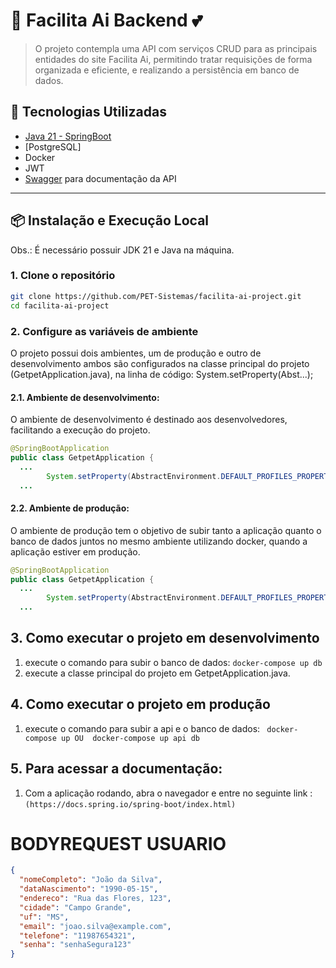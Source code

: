 # 📡 Facilita Ai Backend 💕

> O projeto contempla uma API com serviços CRUD para as principais entidades
> do site Facilita Ai, permitindo tratar requisições de forma organizada e eficiente,
> e realizando a persistência em banco de dados.

## 🚀 Tecnologias Utilizadas

- [Java 21 - SpringBoot](https://docs.spring.io/spring-boot/index.html)
- [PostgreSQL]
- Docker
- JWT
- [Swagger](https://swagger.io/) para documentação da API 

---

## 📦 Instalação e Execução Local

Obs.: É necessário possuir JDK 21 e Java na máquina.

### 1. Clone o repositório
```bash
git clone https://github.com/PET-Sistemas/facilita-ai-project.git
cd facilita-ai-project
```
### 2. Configure as variáveis de ambiente
O projeto possui dois ambientes, um de produção e outro de desenvolvimento
ambos são configurados na classe principal do projeto (GetpetApplication.java),
na linha de código: System.setProperty(Abst...);

#### 2.1. Ambiente de desenvolvimento:
O ambiente de desenvolvimento é destinado aos desenvolvedores, facilitando a execução do projeto.
```java
@SpringBootApplication
public class GetpetApplication {
  ...
		System.setProperty(AbstractEnvironment.DEFAULT_PROFILES_PROPERTY_NAME, "");
  ...
```
#### 2.2. Ambiente de produção:
O ambiente de produção tem o objetivo de subir tanto a aplicação quanto o banco de dados juntos no mesmo ambiente
utilizando docker, quando a aplicação estiver em produção.
```java
@SpringBootApplication
public class GetpetApplication {
  ...
		System.setProperty(AbstractEnvironment.DEFAULT_PROFILES_PROPERTY_NAME, "production");
  ...
```
## 3. Como executar o projeto em desenvolvimento
1. execute o comando para subir o banco de dados: ```docker-compose up db```
2. execute a classe principal do projeto em GetpetApplication.java.

## 4. Como executar o projeto em produção
1. execute o comando para subir a api e o banco de dados: ``` docker-compose up OU  docker-compose up api db```

## 5. Para acessar a documentação:
1. Com a aplicação rodando, abra o navegador e entre no seguinte link : ``` (https://docs.spring.io/spring-boot/index.html) ```

# BODYREQUEST USUARIO

```JSON
{
  "nomeCompleto": "João da Silva",
  "dataNascimento": "1990-05-15",
  "endereco": "Rua das Flores, 123",
  "cidade": "Campo Grande",
  "uf": "MS",
  "email": "joao.silva@example.com",
  "telefone": "11987654321",
  "senha": "senhaSegura123"
}
